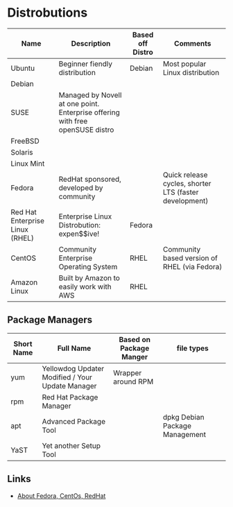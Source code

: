 # Distrobutions

| Name | Description | Based off Distro | Comments | 
| ---- | ----------- | --------------- | -------- |
| Ubuntu | Beginner fiendly distribution | Debian | Most popular Linux distribution |
| Debian | | |
| SUSE | Managed by Novell at one point. Enterprise offering with free openSUSE distro | |
| FreeBSD | | |
| Solaris | | |
| Linux Mint | | |
| Fedora | RedHat sponsored, developed by community | | Quick release cycles, shorter LTS (faster development) |
| Red Hat Enterprise Linux (RHEL) | Enterprise Linux Distrobution: expen$$ive! | Fedora | |
| CentOS | Community Enterprise Operating System | RHEL | Community based version of RHEL (via Fedora) |
| Amazon Linux | Built by Amazon to easily work with AWS | RHEL|

## Package Managers
| Short Name | Full Name | Based on Package Manger | file types | 
| ---------- | --------- | ------ | ----- |
| yum | Yellowdog Updater Modified / Your Update Manager | Wrapper around RPM |
| rpm | Red Hat Package Manager | |
| apt | Advanced Package Tool | | dpkg Debian Package Management |
| YaST | Yet another Setup Tool | | |
## Links
- [About Fedora, CentOs, RedHat](https://danielmiessler.com/study/fedora_redhat_centos/)
